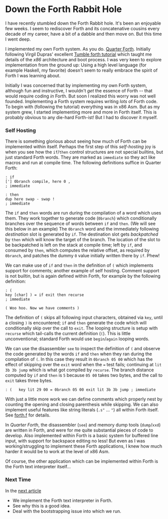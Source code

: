 
# Down the Forth Rabbit Hole

I have recently stumbled down the Forth Rabbit hole. It's been an enjoyable few weeks. I seem to rediscover Forth and its concatenative cousins every decade of my career, have a bit of a dabble and then move on. But this time I went deep.

I implemented my own Forth system. As you do. [Quarter Forth](https://github.com/Nick-Chapman/quarter-forth). Initially following Virgil Dupras' excellent [Tumble forth tutorial](https://tumbleforth.hardcoded.net) which taught me details of the _x86_ architecture and boot process. I was very keen to explore implementation from the ground up: Using a high level language (for example Haskell, my favorite) doesn't seem to really embrace the spirit of Forth I was learning about.

Initially I was concerned that by implementing my own Forth system, although fun and instructive, I wouldn't _get_ the essence of Forth -- that would require coding _in_ Forth. But soon I realized this worry was not well founded. Implementing a Forth system requires writing _lots_ of Forth code. To begin with (following the tutorial) everything was in x86 Asm. But as my system grew, I started implementing more and more in Forth itself. This is probably obvious to any die-hard Forth-ist! But I had to discover it myself.

### Self Hosting

There is something glorious about seeing how much of Forth can be implemented within itself. Perhaps the first step of this _self-hosting_ joy is when you see how the `if`/`then` control structures are not special builtins, but just standard Forth words. They are marked as `immediate` so they act like macros and run at compile time. The following definitions suffice in Quarter Forth:

```
: if
['] 0branch compile, here 0 ,
; immediate

: then
dup here swap - swap !
; immediate
```

The `if` and `then` words are run during the compilation of a word which uses them. They work together to generate code (`0branch`) which conditionally branches over the sequence of words between `if` and `then`. (We will see this below in an example) The `0branch` word and the immediately following _destination_ slot is generated by `if`. The destination slot gets _backpatched_ by `then` which will know the target of the branch. The location of the slot to be backpatched is left on the stack at compile time; left by `if`, and consumed by `then`, which computes the relative offset, as required by `0branch`, and patches the dummy `0` value initially written there by `if`. Phew!

We can make use of `if` and `then` in the definition of `(` which implements support for comments; another example of self hosting. Comment support is not builtin, but is again defined within Forth, for example by the following definition:

```
: (
key [char] ) = if exit then recurse
; immediate

( Woo hoo. Now we have comments )
```

The definition of `(` skips all following input characters, obtained via `key`, until a closing `)` is encountered; `if` and `then` generate the code which will conditionally skip over the call to `exit`. The looping structure is setup with `recurse` which tail-calls the current definition (`(`). This is little unconventional; standard Forth would use `begin`/`again` looping words.

We can use the disassembler `see` to inspect the definition of `(` and observe the code generated by the words `if` and `then` when they ran during the compilation of `(`. In this case they result in `0branch 05 00` which has the effect of skipping over the `exit` word when the `=` test fails; continuing at `lit 3b 3b jump` which is what got compiled by `recurse`. The branch distance computed by `if` and `then` is `5` because `05 00` takes two bytes, and the call to `exit` takes three bytes.

```
: (   key lit 29 00 = 0branch 05 00 exit lit 3b 3b jump ; immediate
```

With just a little more work we can define comments which properly nest by counting the opening and closing parenthesis while skipping. We can also implement useful features like string literals (`.s"` ... `"`) all within Forth itself. See [forth.f](https://github.com/Nick-Chapman/quarter-forth/blob/main/f/forth.f) for details.

In _Quarter Forth_, the disassembler (`see`) and memory dump tools (`dump`/`xxd`) are written in Forth, and were for me quite substantial pieces of code to develop. Also implemented within Forth is a basic system for buffered line input, with support for backspace editing no less! But even as I was working/struggling to implement these Forth applications, I knew how much harder it would be to work at the level of x86 Asm.

Of course, the other application which can be implemented within Forth is the Forth text interpreter itself...

### Next Time

In the [next article](2.bootstrap.md)

- We implement the Forth text interpreter in Forth.
- See why this is a good idea.
- Deal with the bootstrapping issue into which we run.
